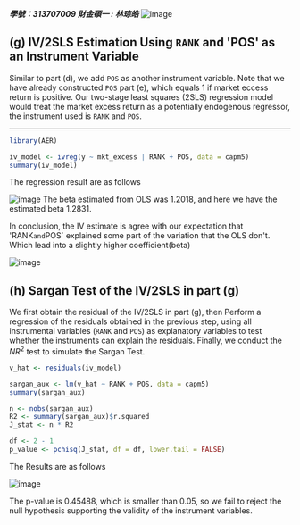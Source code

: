 ***學號：313707009     財金碩一 : 林琮皓***
![image](https://github.com/user-attachments/assets/088f1c12-e22a-4ce5-b3ab-ddbc107bde0e)

## (g) IV/2SLS Estimation Using `RANK` and 'POS' as an Instrument Variable

Similar to part (d), we add `POS` as another instrument variable. 
Note that we have already constructed `POS` part (e), which equals 1 if market eccess return is positive.
Our two-stage least squares (2SLS) regression model would treat the market excess return as a potentially endogenous regressor, 
the instrument used is `RANK` and `POS`.

---
```R
library(AER)

iv_model <- ivreg(y ~ mkt_excess | RANK + POS, data = capm5)
summary(iv_model)
```
The regression result are as follows

![image](https://github.com/user-attachments/assets/f3a9a354-d403-4800-9b6f-a2e2154396dc)
The beta estimated from OLS was 1.2018, and here we have the estimated beta 1.2831.

In conclusion, the IV estimate is agree with our expectation that 'RANK` and `POS` explained some part of the variation that the OLS don't.
Which lead into a slightly higher coefficient(beta)

![image](https://github.com/user-attachments/assets/c5bce13b-7802-4b84-8507-b8bd0c044b73)
## (h) Sargan Test of the IV/2SLS in part (g)

We first obtain the residual of the IV/2SLS in part (g), then Perform a regression of the residuals obtained in the previous step,
using all instrumental variables (`RANK` and `POS`) as explanatory variables to test whether the instruments can explain the residuals.
Finally, we conduct the $NR^2$ test to simulate the Sargan Test.
```R
v_hat <- residuals(iv_model)

sargan_aux <- lm(v_hat ~ RANK + POS, data = capm5)
summary(sargan_aux)

n <- nobs(sargan_aux)                      
R2 <- summary(sargan_aux)$r.squared       
J_stat <- n * R2

df <- 2 - 1  
p_value <- pchisq(J_stat, df = df, lower.tail = FALSE)
```
The Results are as follows

![image](https://github.com/user-attachments/assets/ada99fc1-1da9-4a87-a3ac-171009962f84)

The p-value is 0.45488, which is smaller than 0.05, so we fail to reject the null hypothesis supporting the validity of the instrument variables.




